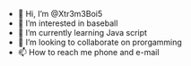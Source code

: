 - 👋 Hi, I’m @Xtr3m3Boi5
- 👀 I’m interested in baseball
- 🌱 I’m currently learning Java script
- 💞️ I’m looking to collaborate on prorgamming
- 📫 How to reach me phone and e-mail

<!---
Xtr3m3Boi5/Xtr3m3Boi5 is a ✨ special ✨ repository because its `README.md` (this file) appears on your GitHub profile.
You can click the Preview link to take a look at your changes.
--->
